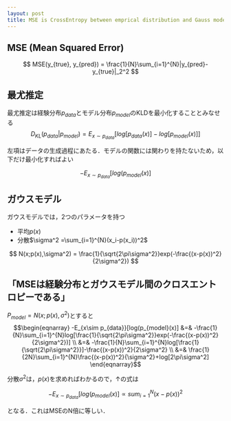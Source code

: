 ```yaml
---
layout: post
title: MSE is CrossEntropy between emprical distribution and Gauss model
---
```


## MSE (Mean Squared Error)
$$ MSE(y_{true}, y_{pred}) = \frac{1}{N}\sum_{i=1}^{N}|y_{pred}-y_{true}|_2^2 $$

## 最尤推定
最尤推定は経験分布$p_{data}$とモデル分布$p_{model}$のKLDを最小化することとみなせる
$$ D_{KL}(p_{data}| p_{model}) =  E_{x\sim p_{data}}[log[p_{data}(x)]-log[p_{model}(x)]]$$

左項はデータの生成過程にあたる．モデルの関数には関わりを持たないため，以下だけ最小化すればよい

$$ -E_{x\sim p_{data}}[log(p_{model}(x)]$$

## ガウスモデル
ガウスモデルでは，2つのパラメータを持つ
* 平均$p(x)$
* 分散$\sigma^2 =\sum_{i=1}^{N}(x_i-p(x_i))^2$

$$ N(x;p(x),\sigma^2) = \frac{1}{\sqrt{2\pi\sigma^2}}exp(-\frac{(x-p(x))^2}{2\sigma^2}) $$

## 「MSEは経験分布とガウスモデル間のクロスエントロピーである」
$P_{model} = N(x;p(x),\sigma^2)$とすると
$$\begin{eqnarray}
-E_{x\sim p_{data}}[log(p_{model}(x)]
&=& -\frac{1}{N}\sum_{i=1}^{N}log[\frac{1}{\sqrt{2\pi\sigma^2}}exp(-\frac{(x-p(x))^2}{2\sigma^2})] \\
&=& -\frac{1}{N}\sum_{i=1}^{N}log[\frac{1}{\sqrt{2\pi\sigma^2}}]-\frac{(x-p(x))^2}{2\sigma^2} \\
&=& \frac{1}{2N}\sum_{i=1}^{N}\frac{(x-p(x))^2}{\sigma^2}+log[2\pi\sigma^2]
\end{eqnarray}$$

分散$\sigma^2$は，$p(x)$を求めればわかるので，↑の式は

$$ -E_{x\sim p_{data}}[log(p_{model}(x)] \propto sum_{i=1}^{N}(x-p(x))^2 $$

となる．これはMSEのN倍に等しい．
